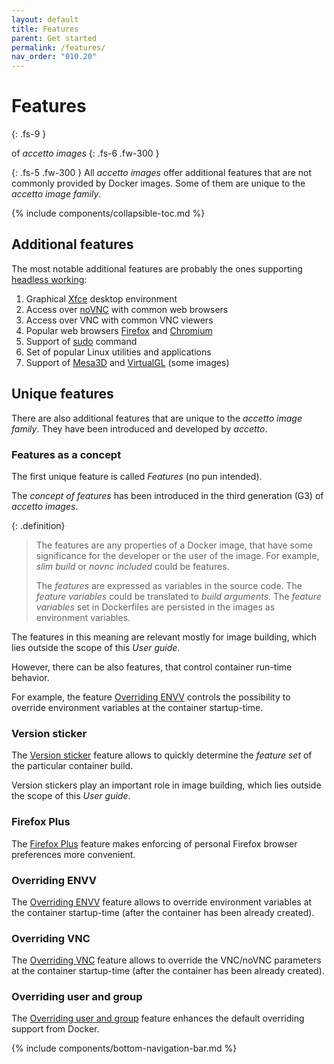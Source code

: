 ```yaml
---
layout: default
title: Features
parent: Get started
permalink: /features/
nav_order: "010.20"
---
```


# Features
{: .fs-9 }

of *accetto images*
{: .fs-6 .fw-300 }

{: .fs-5 .fw-300 }
All *accetto images* offer additional features that are not commonly provided by Docker images.
Some of them are unique to the *accetto image family*.

{% include components/collapsible-toc.md %}

## Additional features

The most notable additional features are probably the ones supporting [headless working][this-headless-working]:

1. Graphical [Xfce][xfce] desktop environment
2. Access over [noVNC][novnc] with common web browsers
3. Access over VNC with common VNC viewers
4. Popular web browsers [Firefox][firefox] and [Chromium][chromium]
5. Support of [sudo][sudo] command
6. Set of popular Linux utilities and applications
7. Support of [Mesa3D][mesa3d] and [VirtualGL][virtualgl] (some images)

## Unique features

There are also additional features that are unique to the *accetto image family*.
They have been introduced and developed by *accetto*.

### Features as a concept

The first unique feature is called *Features* (no pun intended).

The *concept of features* has been introduced in the third generation (G3) of *accetto images*.

{: .definition}
> The features are any properties of a Docker image, that have some significance for the developer or the user of the image.
> For example, *slim build* or *novnc included* could be features.
>
> The *features* are expressed as variables in the source code.
> The *feature variables* could be translated to *build arguments*.
> The *feature variables* set in Dockerfiles are persisted in the images as environment variables.

The features in this meaning are relevant mostly for image building, which lies outside the scope of this *User guide*.

However, there can be also features, that control container run-time behavior.

For example, the feature [Overriding ENVV][this-overriding-envv] controls the possibility to override environment variables at the container startup-time.

### Version sticker

The [Version sticker][this-version-sticker] feature allows to quickly determine the *feature set* of the particular container build.

Version stickers play an important role in image building, which lies outside the scope of this *User guide*.

### Firefox Plus

The [Firefox Plus][this-firefox-plus] feature makes enforcing of personal Firefox browser preferences more convenient.

### Overriding ENVV

The [Overriding ENVV][this-overriding-envv] feature allows to override environment variables at the container startup-time (after the container has been already created).

### Overriding VNC

The [Overriding VNC][this-overriding-vnc] feature allows to override the VNC/noVNC parameters at the container startup-time (after the container has been already created).

### Overriding user and group

The [Overriding user and group][this-overriding-user] feature enhances the default overriding support from Docker.

{% include components/bottom-navigation-bar.md %}

<!-- ---- -->

[this-goto-previous-page]: {{site.baseurl}}/requirements/
[this-goto-next-page]: {{site.baseurl}}/quick-start/

[this-firefox-plus]: {{site.baseurl}}/firefox-plus/
[this-headless-working]: {{site.baseurl}}/headless-working/
[this-version-sticker]: {{site.baseurl}}/version-sticker/
[this-overriding-user]: {{site.baseurl}}/overriding-user/
[this-overriding-envv]: {{site.baseurl}}/overriding-envv/

[this-overriding-vnc]: {{site.baseurl}}/overriding-vnc/#overriding-at-container-startup-time

[accetto-github]: https://github.com/accetto
[accetto-dockerhub]: https://hub.docker.com/u/accetto/

[chromium]: https://www.chromium.org/Home
[firefox]: https://www.mozilla.org
[mesa3d]: https://mesa3d.org/
[novnc]: https://github.com/kanaka/noVNC
[sudo]: https://www.sudo.ws/
[tigervnc]: http://tigervnc.org
[virtualgl]: https://virtualgl.org/
[xfce]: http://www.xfce.org
